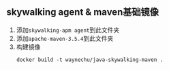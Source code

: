 ## skywalking agent & maven基础镜像

1. 添加`skywalking-apm agent`到此文件夹
2. 添加`apache-maven-3.5.4`到此文件夹
3. 构建镜像
    ```
    docker build -t waynechu/java-skywalking-maven .
    ```